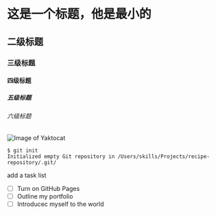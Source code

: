 # 这是一个标题，他是最小的
## 二级标题
### 三级标题
#### 四级标题
##### 五级标题
###### 六级标题
![Image of Yaktocat](https://octodex.github.com/images/yaktocat.png)

```
$ git init
Initialized empty Git repository in /Users/skills/Projects/recipe-repository/.git/
```

add a task list
- [ ] Turn on GitHub Pages
- [ ] Outline my portfolio
- [ ] Introducec myself to the world
